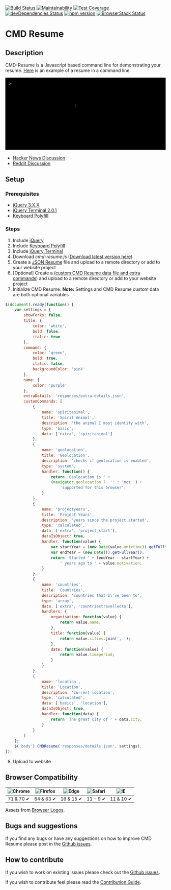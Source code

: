 [![Build Status][travis build img]][travis]
[![Maintainability][maintain img]][maintain]
[![Test Coverage][test cover img]][test cover]
[![devDependencies Status][devdep img]][devdep]
[![npm version][npm version img]][npm version]
[![BrowserStack Status][browserstack img]][browserstack]

[browserstack]: https://www.browserstack.com/automate/public-build/TXJtSnFra2t1em56djV0cDNHbXBWQ0F1S2ZwWFNndG0rQTlySU5YaUZaUT0tLTFsTlp3ZUcrT29rMUNPcXhtbHRpNXc9PQ==--8f9c890ea5f00b2700273a981af403651fea3f65
[browserstack img]: https://www.browserstack.com/automate/badge.svg?badge_key=TXJtSnFra2t1em56djV0cDNHbXBWQ0F1S2ZwWFNndG0rQTlySU5YaUZaUT0tLTFsTlp3ZUcrT29rMUNPcXhtbHRpNXc9PQ==--8f9c890ea5f00b2700273a981af403651fea3f65
[devdep]: https://david-dm.org/bbody/cmd-resume?type=dev
[devdep img]: https://david-dm.org/bbody/cmd-resume/dev-status.svg
[maintain]: https://codeclimate.com/github/bbody/CMD-Resume/maintainability
[maintain img]: https://api.codeclimate.com/v1/badges/245ed2739858462f5337/maintainability
[npm version]: https://badge.fury.io/js/cmd-resume
[npm version img]: https://badge.fury.io/js/cmd-resume.svg
[test cover]: https://codeclimate.com/github/bbody/CMD-Resume/test_coverage
[test cover img]: https://api.codeclimate.com/v1/badges/245ed2739858462f5337/test_coverage
[travis build img]: https://travis-ci.org/bbody/CMD-Resume.svg?branch=master
[travis]: https://travis-ci.org/bbody/CMD-Resume

# CMD Resume
## Description
CMD-Resume is a Javascript based command line for demonstrating your resume.
[Here][cmd example] is an example of a resume in a command line.

![CMD Resume Screenshot][cmd example image]

- [Hacker News Discussion][hackernews]
- [Reddit Discussion][reddit]

## Setup
### Prerequisites
- [jQuery 3.X.X][jquery]
- [jQuery Terminal 2.0.1][jquery terminal]
- [Keyboard Polyfill][polyfill]

### Steps
1. Include [jQuery][]
2. Include [Keyboard Polyfill][polyfill]
3. Include [jQuery Terminal][]
4. Download *cmd-resume.js* ([Download latest version here][version])
5. Create a [JSON Resume][] file and upload to a remote directory or add to
   your website project
6. \[Optional] Create a
   ([custom CMD Resume data file and extra commands][schema]) and upload to a
   remote directory or add to your website project
7. Initialize CMD Resume. **Note:** Settings and CMD Resume custom data are
   both optional variables
```javascript
$(document).ready(function() {
	var settings = {
		showForks: false,
		title: {
			color: 'white',
			bold: false,
			italic: true
		},
		command: {
			color: 'green',
			bold: true,
			italic: false,
			backgroundColor: 'pink'
		},
		name: {
			color: 'purple'
		},
		extraDetails: 'responses/extra-details.json',
		customCommands: [
			{
				name: 'spiritanimal',
				title: 'Spirit Animal',
				description: 'the animal I most identify with',
				type: 'basic',
				data: ['extra', 'spiritanimal']
			},
			{
				name: 'geolocation',
				title: 'Geolocation',
				description: 'checks if geolocation is enabled',
				type: 'system',
				handler: function() {
					return 'Geolocation is ' +
					(navigator.geolocation ?  '' : 'not ') +
						'supported for this browser';
				}
			},
			{
				name: 'projectyears',
				title: 'Project Years',
				description: 'years since the project started',
				type: 'calculated',
				data: ['extra', 'project_start'],
				dataIsObject: true,
				handler: function(value) {
					var startYear = (new Date(value.unixtime)).getFullYear();
					var endYear = (new Date()).getFullYear();
					return 'Started ' + (endYear - startYear) +
						' years ago to ' + value.motivation;
				}
			},
			{
				name: 'countries',
				title: 'Countries',
				description: 'countries that I\'ve been to',
				type: 'array',
				data: ['extra', 'countriestravelledto'],
				handlers: {
					organisation: function(value) {
						return value.name;
					},
					title: function(value) {
						return value.cities.join(', ');
					},
					date: function(value) {
						return value.timeperiod;
					}
				}
			},
			{
				name: 'location',
				title: 'Location',
				description: 'current location',
				type: 'calculated',
				data: ['basics', 'location'],
				dataIsObject: true,
				handler: function(data) {
					return 'The great city of ' + data.city;
				}
			}
		]
	};
	$('body').CMDResume('responses/details.json', settings);
});

```
8. Upload to website

## Browser Compatibility
| ![Chrome][] | ![Firefox][] | ![Edge][]  | ![Safari][] | ![IE][]   |
|:-----------:|:------------:|:----------:|:-----------:|:---------:|
| 71 & 70 ✔   | 64 & 63 ✔    | 16 & 15 ✔  | 11 - 9 ✔    | 11 & 10 ✔ |

Assets from [Browser Logos][].

[browser logos]: https://github.com/alrra/browser-logos
[chrome]: https://raw.githubusercontent.com/alrra/browser-logos/master/src/chrome/chrome_48x48.png
[edge]: https://raw.githubusercontent.com/alrra/browser-logos/master/src/edge/edge_48x48.png
[firefox]: https://raw.githubusercontent.com/alrra/browser-logos/master/src/firefox/firefox_48x48.png
[ie]: https://raw.githubusercontent.com/alrra/browser-logos/master/src/archive/internet-explorer-tile_10-11/internet-explorer-tile_10-11_48x48.png
[opera]: https://raw.githubusercontent.com/alrra/browser-logos/master/src/opera/opera_48x48.png
[safari]: https://raw.githubusercontent.com/alrra/browser-logos/master/src/safari/safari_48x48.png

## Bugs and suggestions
If you find any bugs or have any suggestions on how to improve CMD Resume please
post in the [Github issues][issues].

## How to contribute
If you wish to work on existing issues please check out the
[Github issues][issues].

If you wish to contribute feel please read the [Contribution Guide][contribute].

[cmd example]: http://cmd-resume.bbody.io/
[cmd example image]: https://raw.githubusercontent.com/bbody/CMD-Resume/master/docs/images/output.gif "CMD Resume Screenshot"
[contribute]: CONTRIBUTING.md
[issues]: https://github.com/bbody/CMD-Resume/issues
[jquery]: https://jquery.com/
[jquery mousewheel]: https://github.com/jquery/jquery-mousewheel
[jquery terminal]: http://terminal.jcubic.pl/
[json resume]: https://jsonresume.org/
[polyfill]: https://rawgit.com/inexorabletash/polyfill/master/keyboard.js
[schema]: CMD-RESUME-DATA-SCHEMA.md
[version]: https://github.com/bbody/CMD-Resume/releases/latest
[hackernews]: https://news.ycombinator.com/item?id=21415593
[reddit]: https://www.reddit.com/r/SideProject/comments/dr10gi/command_line_r%C3%A9sum%C3%A9/
